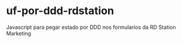 # uf-por-ddd-rdstation
Javascript para pegar estado por DDD nos formularios da RD Station Marketing
